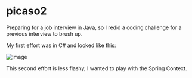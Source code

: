 # picaso2

Preparing for a job interview in Java, so I redid a coding challenge for a previous interview to brush up.

My first effort was in C# and looked like this:

![image](https://user-images.githubusercontent.com/2164086/181918545-5038b5f3-f979-4ea1-b777-378d6c6ce390.png)

This second effort is less flashy, I wanted to play with the Spring Context.
